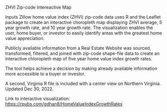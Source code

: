 ZHVI Zip-code Intereactive Map

Inputs Zillow home value index (ZHVI) zip-code data uses R and the Leaflet package to create an interactive choropleth map displaying ZHVI average, 5 year growth rate, and 10 year growth rate. The visualization enables the user, home buyer, or investor to easily identify areas with the greatest home value appreciation.

Publicly available information from a Real Estate Website was sourced, transformed, filtered, and joined with zip-code shape-file data to create an interactive chloropleth map of five year home value index growth rates. 

The tool helps achieve a decision by making already available information more accessible to a buyer or investor.

A second, Virginia R file is included with a center view on Northern Virginia. Updated Dec 30, 2022.

Link to interactive visualization: https://rpubs.com/gdhan8/HomeValueIndexGrowthRates
